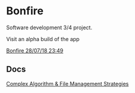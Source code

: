 # Bonfire

Software development 3/4 project.

Visit an alpha build of the app

[Bonfire 28/07/18 23:49](https://flex-space.firebaseapp.com/)

## Docs

[Complex Algorithm & File Management Strategies](./docs/Complex%20Algorithm%20&%20File%20Management%20Strategies.md)
